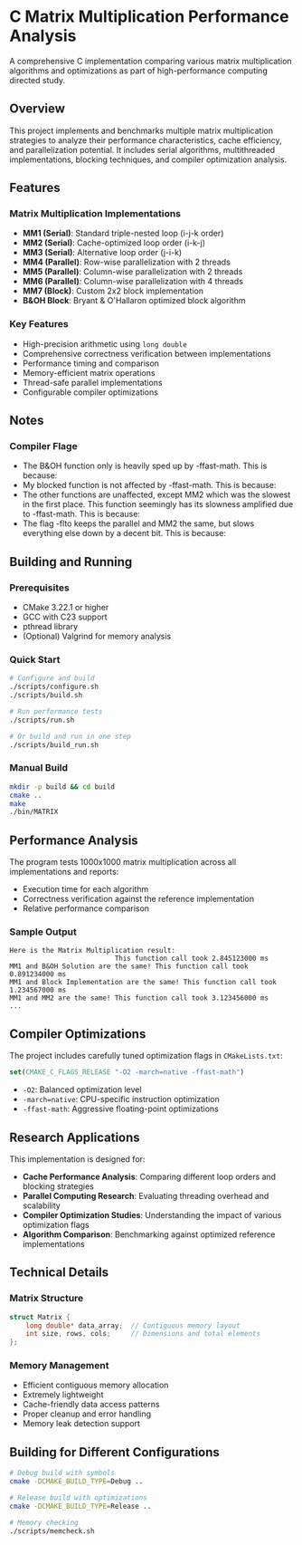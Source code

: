 # C Matrix Multiplication Performance Analysis

A comprehensive C implementation comparing various matrix multiplication algorithms and optimizations as part of high-performance computing directed study.

## Overview

This project implements and benchmarks multiple matrix multiplication strategies to analyze their performance characteristics, cache efficiency, and parallelization potential. It includes serial algorithms, multithreaded implementations, blocking techniques, and compiler optimization analysis.

## Features

### Matrix Multiplication Implementations

- **MM1 (Serial)**: Standard triple-nested loop (i-j-k order)
- **MM2 (Serial)**: Cache-optimized loop order (i-k-j)
- **MM3 (Serial)**: Alternative loop order (j-i-k)
- **MM4 (Parallel)**: Row-wise parallelization with 2 threads
- **MM5 (Parallel)**: Column-wise parallelization with 2 threads
- **MM6 (Parallel)**: Column-wise parallelization with 4 threads
- **MM7 (Block)**: Custom 2x2 block implementation
- **B&OH Block**: Bryant & O'Hallaron optimized block algorithm

### Key Features

- High-precision arithmetic using `long double`
- Comprehensive correctness verification between implementations
- Performance timing and comparison
- Memory-efficient matrix operations
- Thread-safe parallel implementations
- Configurable compiler optimizations


## Notes

### Compiler Flage

- The B&OH function only is heavily sped up by -ffast-math. This is because:
- My blocked function is not affected by -ffast-math. This is because:
- The other functions are unaffected, except MM2 which was the slowest in the first place. This function seemingly has its slowness amplified due to -ffast-math. This is because:
- The flag -flto keeps the parallel and MM2 the same, but slows everything else down by a decent bit. This is because:




## Building and Running

### Prerequisites

- CMake 3.22.1 or higher
- GCC with C23 support
- pthread library
- (Optional) Valgrind for memory analysis

### Quick Start

```bash
# Configure and build
./scripts/configure.sh
./scripts/build.sh

# Run performance tests
./scripts/run.sh

# Or build and run in one step
./scripts/build_run.sh
```

### Manual Build

```bash
mkdir -p build && cd build
cmake ..
make
./bin/MATRIX
```

## Performance Analysis

The program tests 1000x1000 matrix multiplication across all implementations and reports:

- Execution time for each algorithm
- Correctness verification against the reference implementation
- Relative performance comparison

### Sample Output

```
Here is the Matrix Multiplication result:
                          This function call took 2.845123000 ms
MM1 and B&OH Solution are the same! This function call took 0.891234000 ms
MM1 and Block Implementation are the same! This function call took 1.234567000 ms
MM1 and MM2 are the same! This function call took 3.123456000 ms
...
```

## Compiler Optimizations

The project includes carefully tuned optimization flags in `CMakeLists.txt`:

```cmake
set(CMAKE_C_FLAGS_RELEASE "-O2 -march=native -ffast-math")
```

- `-O2`: Balanced optimization level
- `-march=native`: CPU-specific instruction optimization
- `-ffast-math`: Aggressive floating-point optimizations

## Research Applications

This implementation is designed for:

- **Cache Performance Analysis**: Comparing different loop orders and blocking strategies
- **Parallel Computing Research**: Evaluating threading overhead and scalability
- **Compiler Optimization Studies**: Understanding the impact of various optimization flags
- **Algorithm Comparison**: Benchmarking against optimized reference implementations

<!-- ## Future Work

Current TODO items include:

- NUMA-aware memory allocation
- Extended block sizes (4+ blocks) with multithreading
- Thread scaling analysis
- Process vs. thread distribution investigation
- Fork-based parallelization comparison -->

## Technical Details

### Matrix Structure

```c
struct Matrix {
    long double* data_array;  // Contiguous memory layout
    int size, rows, cols;     // Dimensions and total elements
};
```

### Memory Management

- Efficient contiguous memory allocation
- Extremely lightweight
- Cache-friendly data access patterns
- Proper cleanup and error handling
- Memory leak detection support

## Building for Different Configurations

```bash
# Debug build with symbols
cmake -DCMAKE_BUILD_TYPE=Debug ..

# Release build with optimizations
cmake -DCMAKE_BUILD_TYPE=Release ..

# Memory checking
./scripts/memcheck.sh
```

<!-- ## Contributing

This project is part of ongoing HPC research. Key areas for contribution:

1. Additional parallelization strategies
2. SIMD/vectorization optimizations
3. Memory bandwidth analysis
4. Cross-platform performance comparison -->

<!-- ## License

Part of the Directed-Research-HPC project for academic research purposes. -->